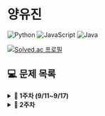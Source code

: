 # 양유진

![Python](https://img.shields.io/badge/python-3670A0?style=for-the-badge&logo=python&logoColor=ffdd54)
![JavaScript](https://img.shields.io/badge/javascript-%23323330.svg?style=for-the-badge&logo=javascript&logoColor=%23F7DF1E)
![Java](https://img.shields.io/badge/java-%23ED8B00.svg?style=for-the-badge&logo=java&logoColor=white)

<!-- {handle}부분에 백준 아이디 적으시면 돼요 ! -->

[![Solved.ac
프로필](http://mazassumnida.wtf/api/v2/generate_badge?boj=vikira)](https://solved.ac/{vikira})

<!-- 그냥 예시에요 !! 참고하시고 하셔도 되고 굳이 안하셔도 괘요 !! 자율입니다 ~~  !! -->

## **💻 문제 목록**

<details markdown="1">
<summary><strong>📄 1주차 (9/11~9/17) </strong></summary>


| 푼 문제 수 |                  문제번호/URL                  |    제목    | 풀이                                                         |
| :--------: | :--------------------------------------------: | :--------: | ------------------------------------------------------------ |
|     1      |  [1259](https://www.acmicpc.net/problem/1259)  | 팰린드롬수 | [풀이](https://github.com/SoobinJung1013/coding_test_study/blob/main/yoojinYang/BaekJoon/1/1259.py) |
|     2      | [13458](https://www.acmicpc.net/problem/13458) | 시험 감독  | [풀이](https://github.com/SoobinJung1013/coding_test_study/blob/main/yoojinYang/BaekJoon/1/13458.py) |
|     3      | [14563](https://www.acmicpc.net/problem/14563) |   완전수   | [풀이](https://github.com/SoobinJung1013/coding_test_study/blob/main/yoojinYang/BaekJoon/1/14563.py) |
|     4      |  [2753](https://www.acmicpc.net/problem/2753)  |    윤년    | [풀이](https://github.com/SoobinJung1013/coding_test_study/blob/main/yoojinYang/BaekJoon/1/2753.py) |
|     5      |  [8958](https://www.acmicpc.net/problem/8958)  |   OX퀴즈   | [풀이](https://github.com/SoobinJung1013/coding_test_study/blob/main/yoojinYang/BaekJoon/1/8958.py) |

---

</details>

<details markdown="1">
<summary><strong>📄 2주차 </strong></summary>

| 푼 문제 수 |                         문제번호/URL                         | 제목 | 풀이                                                         |
| :--------: | :----------------------------------------------------------: | :--: | ------------------------------------------------------------ |
|     1      |         [2557](https://www.acmicpc.net/problem/2557)         |      | [풀이](https://github.com/SoobinJung1013/coding_test_study/blob/main/yoojinYang/BaekJoon/1/example.md) |
|     2      |        [10718](https://www.acmicpc.net/problem/10718)        |      | [풀이](https://github.com/SoobinJung1013/coding_test_study/blob/main/yoojinYang/BaekJoon/1/example.md) |
|     3      | [72410](https://programmers.co.kr/learn/courses/30/lessons/72410) |      | [풀이](https://github.com/SoobinJung1013/coding_test_study/blob/main/yoojinYang/BaekJoon/1/example.md) |
|     4      |         [1](https://leetcode.com/problems/two-sum/)          |      | [풀이](https://github.com/SoobinJung1013/coding_test_study/blob/main/yoojinYang/BaekJoon/1/example.md) |
|     5      |     [49](https://leetcode.com/problems/group-anagrams/)      |      | [풀이](https://github.com/SoobinJung1013/coding_test_study/blob/main/yoojinYang/BaekJoon/1/example.md) |
|     6      |  [23](https://leetcode.com/problems/merge-k-sorted-lists/)   |      | [풀이](https://github.com/SoobinJung1013/coding_test_study/blob/main/yoojinYang/BaekJoon/1/example.mdd) |

---

</details>

